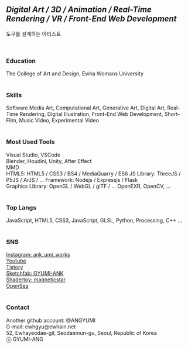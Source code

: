 <h2><i>Digital Art / 3D / Animation / Real-Time Rendering / VR / Front-End Web Development</i></h2>
<p>도구를 설계하는 아티스트</p>
<br>
<h3>Education</h3>
The College of Art and Design, Ewha Womans University<br>
<br>
<h3>Skills</h3>
Software Media Art, Computational Art, Generative Art, Digital Art, Real-Time Rendering, Digital Illustration, Front-End Web Development, Short-Film, Music Video, Experimental Video<br>
<br>
<h3>Most Used Tools</h3>
Visual Studio, VSCode<br>
Blender, Houdini, Unity, After Effect<br>
MMD<br>
HTML5: HTML5 / CSS3 / BS4 / MediaQuarry / ES6 
JS Library: ThreeJS / P5JS / ArJS / ...
Framework: Nodejs / Expressjs / Flask<br>
Graphics Library: OpenGL / WebGL / glTF / ...  
OpenEXR, OpenCV, ... <br>
<br>
<h3>Top Langs</h3>
JavaScript, HTML5, CSS3, JavaScript, GLSL, Python, Processing, C++ ...<br>
<br>
<h3>SNS</h3>
<a href = "https://www.instagram.com/ank_umi_works/">Instagram: ank_umi_works</a><br>
<a href = "https://www.youtube.com/channel/UChXviYpoyVkufs_QGrhMaZQ">Youtube</a><br>
<a href = "https://3darvr.tistory.com/">Tistory</a><br>
<a href = "https://sketchfab.com/GYUMI-ANK/models">Sketchfab: GYUMI-ANK</a><br>
<a href = "https://www.shadertoy.com/profile?show=shaders">Shadertoy: magneticstar</a><br>
<a href = "https://opensea.io/?ref=0x93602bfb0cf759a9a19e6efec14ade1c659ae4db&locale=ko">OpenSea</a><br>
<br>
<h3>Contact</h3>
Another github account: @ANGYUMI<br>
G-mail: ewhgyu@ewhain.net<br>
52, Ewhayeodae-gil, Seodaemun-gu, Seoul, Republic of Korea<br>
ⓒ GYUMI-ANG<br>
<br>
